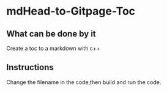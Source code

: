 # mdHead-to-Gitpage-Toc
## What can be done by it
Create a toc to a markdown with c++
## Instructions
Change the filename in the code,then build and run the code.
